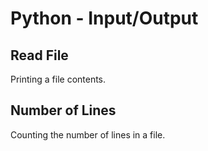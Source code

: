 # Python - Input/Output

## Read File
Printing a file contents.

## Number of Lines
Counting the number of lines in a file.
